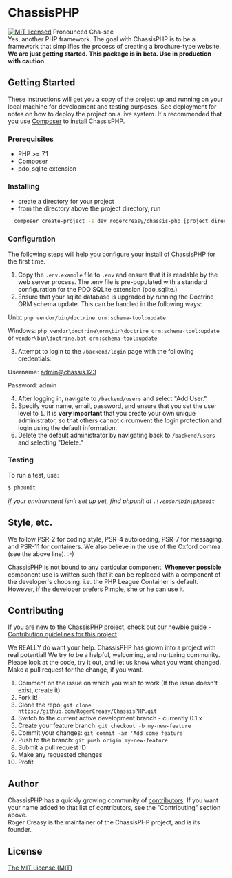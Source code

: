 # ChassisPHP
[![MIT licensed](https://img.shields.io/badge/license-MIT-blue.svg)](./LICENSE)
Pronounced Cha-see <br>
Yes, another PHP framework. The goal with ChassisPHP is to be a framework that simplifies the process of creating a brochure-type website.
**We are just getting started. This package is in beta. Use in production with caution**
## Getting Started
These instructions will get you a copy of the project up and running on your local machine for development and testing purposes. See deployment for notes on how to deploy the project on a live system.
It's recommended that you use [Composer](https://getcomposer.org/) to install ChassisPHP.
### Prerequisites
* PHP >= 7.1
* Composer
* pdo_sqlite extension
### Installing
* create a directory for your project
* from the directory above the project directory, run
```bash
  composer create-project -s dev rogercreasy/chassis-php [project directory name]
```
### Configuration
The following steps will help you configure your install of ChassisPHP for the first time.
1. Copy the `.env.example` file to `.env` and ensure that it is readable by the web server process. The .env file is pre-populated with a standard configuration for the PDO SQLite extension (pdo_sqlite.)
2. Ensure that your sqlite database is upgraded by running the Doctrine ORM schema update. This can be handled in the following ways:

Unix: `php vendor/bin/doctrine orm:schema-tool:update`

Windows: `php vendor\doctrine\orm\bin\doctrine orm:schema-tool:update` or `vendor\bin\doctrine.bat orm:schema-tool:update`

3. Attempt to login to the `/backend/login` page with the following credentials:

Username: admin@chassis.123

Password: admin

4. After logging in, navigate to `/backend/users` and select "Add User."
5. Specify your name, email, password, and ensure that you set the user level to `1`. It is **very important** that you create your own unique administrator, so that others cannot circumvent the login protection and login using the default information.
6. Delete the default administrator by navigating back to `/backend/users` and selecting "Delete."

### Testing

To run a test, use:

```bash
$ phpunit
```

*if your environment isn't set up yet, find phpunit at `.\vendor\bin\phpunit`*

## Style, etc.

We follow PSR-2 for coding style, PSR-4 autoloading, PSR-7 for messaging, and PSR-11 for containers.
We also believe in the use of the Oxford comma (see the above line).  :-)

ChassisPHP is not bound to any particular component. **Whenever possible** component use is written such that it can be replaced with a component of the developer's choosing. i.e. the PHP League Container is default. However, if the developer prefers Pimple, she or he can use it.


## Contributing

If you are new to the ChassisPHP project, check out our newbie guide - [Contribution guidelines for this project](CONTRIBUTING_NEWBIE.md)

We REALLY do want your help. ChassisPHP has grown into a project with real potential! We try to be a helpful, welcoming, and nurturing community. Please look at the code, try it out, and let us know what you want changed. Make a pull request for the change, if you want.
1.  Comment on the issue on which you wish to work (If the issue doesn't exist, create it)
2.  Fork it!
3.  Clone the repo: `git clone https://github.com/RogerCreasy/ChassisPHP.git`
4.  Switch to the current active development branch - currently 0.1.x
5.  Create your feature branch: `git checkout -b my-new-feature`
6.  Commit your changes: `git commit -am 'Add some feature'`
7.  Push to the branch: `git push origin my-new-feature`
8.  Submit a pull request :D
9.  Make any requested changes
10. Profit

## Author

ChassisPHP has a quickly growing community of [contributors](CONTRIBUTORS.md). If you want your name added to that list of contributors, see the "Contributing" section above.<br>
Roger Creasy is the maintainer of the ChassisPHP project, and is its founder.


## License
[The MIT License (MIT)](LICENSE)
